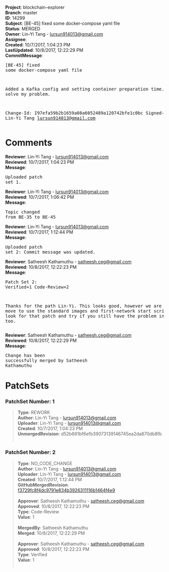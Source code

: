 <strong>Project</strong>: blockchain-explorer<br><strong>Branch</strong>: master<br><strong>ID</strong>: 14299<br><strong>Subject</strong>: [BE-45] fixed some docker-compose yaml file<br><strong>Status</strong>: MERGED<br><strong>Owner</strong>: Lin-Yi Tang - lursun914013@gmail.com<br><strong>Assignee</strong>:<br><strong>Created</strong>: 10/7/2017, 1:04:23 PM<br><strong>LastUpdated</strong>: 10/8/2017, 12:22:29 PM<br><strong>CommitMessage</strong>:<br><pre>[BE-45] fixed some docker-compose yaml file

Added a Kafka config and setting container preparation time.
This can solve my problem.

Change-Id: I97efa59b2b1659a08a6052489a120742bfe1c0bc
Signed-off-by: Lin-Yi Tang <lursun914013@gmail.com>
</pre><h1>Comments</h1><strong>Reviewer</strong>: Lin-Yi Tang - lursun914013@gmail.com<br><strong>Reviewed</strong>: 10/7/2017, 1:04:23 PM<br><strong>Message</strong>: <pre>Uploaded patch set 1.</pre><strong>Reviewer</strong>: Lin-Yi Tang - lursun914013@gmail.com<br><strong>Reviewed</strong>: 10/7/2017, 1:06:42 PM<br><strong>Message</strong>: <pre>Topic changed from BE-35 to BE-45</pre><strong>Reviewer</strong>: Lin-Yi Tang - lursun914013@gmail.com<br><strong>Reviewed</strong>: 10/7/2017, 1:12:44 PM<br><strong>Message</strong>: <pre>Uploaded patch set 2: Commit message was updated.</pre><strong>Reviewer</strong>: Satheesh Kathamuthu - satheesh.ceg@gmail.com<br><strong>Reviewed</strong>: 10/8/2017, 12:22:23 PM<br><strong>Message</strong>: <pre>Patch Set 2: Verified+1 Code-Review+2

Thanks for the path Lin-Yi. This looks good, however we are trying to move to use the standard images and first-network start scripts. Please look for that patch and try if you still have the problem in that too.</pre><strong>Reviewer</strong>: Satheesh Kathamuthu - satheesh.ceg@gmail.com<br><strong>Reviewed</strong>: 10/8/2017, 12:22:29 PM<br><strong>Message</strong>: <pre>Change has been successfully merged by Satheesh Kathamuthu</pre><h1>PatchSets</h1><h3>PatchSet Number: 1</h3><blockquote><strong>Type</strong>: REWORK<br><strong>Author</strong>: Lin-Yi Tang - lursun914013@gmail.com<br><strong>Uploader</strong>: Lin-Yi Tang - lursun914013@gmail.com<br><strong>Created</strong>: 10/7/2017, 1:04:23 PM<br><strong>UnmergedRevision</strong>: d52b661bf6efb39073139146745ea2da870db8fb<br><br></blockquote><h3>PatchSet Number: 2</h3><blockquote><strong>Type</strong>: NO_CODE_CHANGE<br><strong>Author</strong>: Lin-Yi Tang - lursun914013@gmail.com<br><strong>Uploader</strong>: Lin-Yi Tang - lursun914013@gmail.com<br><strong>Created</strong>: 10/7/2017, 1:12:44 PM<br><strong>GitHubMergedRevision</strong>: [f3729fc8f4dc9791e834b3926311116b1464f4e9](https://github.com/hyperledger/blockchain-explorer/commit/f3729fc8f4dc9791e834b3926311116b1464f4e9)<br><br><strong>Approver</strong>: Satheesh Kathamuthu - satheesh.ceg@gmail.com<br><strong>Approved</strong>: 10/8/2017, 12:22:23 PM<br><strong>Type</strong>: Code-Review<br><strong>Value</strong>: 1<br><br><strong>MergedBy</strong>: Satheesh Kathamuthu<br><strong>Merged</strong>: 10/8/2017, 12:22:29 PM<br><br><strong>Approver</strong>: Satheesh Kathamuthu - satheesh.ceg@gmail.com<br><strong>Approved</strong>: 10/8/2017, 12:22:23 PM<br><strong>Type</strong>: Verified<br><strong>Value</strong>: 1<br><br></blockquote>